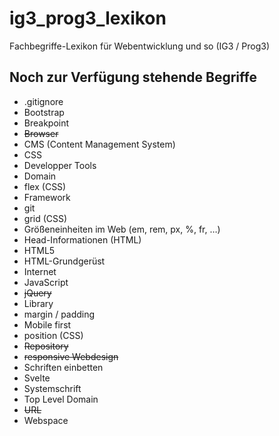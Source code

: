 # ig3_prog3_lexikon
Fachbegriffe-Lexikon für Webentwicklung und so (IG3 / Prog3)

## Noch zur Verfügung stehende Begriffe
* .gitignore
* Bootstrap
* Breakpoint
* ~~Browser~~
* CMS (Content Management System)
* CSS
* Developper Tools
* Domain
* flex (CSS)
* Framework
* git
* grid (CSS)
* Größeneinheiten im Web (em, rem, px, %, fr, …)
* Head-Informationen (HTML)
* HTML5
* HTML-Grundgerüst
* Internet
* JavaScript
* ~~jQuery~~
* Library
* margin / padding
* Mobile first
* position (CSS)
* ~~Repository~~
* ~~responsive Webdesign~~
* Schriften einbetten
* Svelte
* Systemschrift
* Top Level Domain
* ~~URL~~
* Webspace
